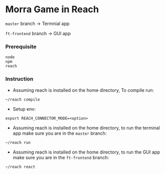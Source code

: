 # Morra Game in Reach
`master` branch -> Termnial app

`ft-frontend` branch -> GUI app

### Prerequisite
```
node
npm 
reach
```

### Instruction
- Assuming reach is installed on the home directory, To compile run:
```
~/reach compile
```
- Setup env:
```
export REACH_CONNECTOR_MODE=<option>
```
- Assuming reach is installed on the home directory, to run the terminal app make sure you are in the `master` branch:
```
~/reach run
```
- Assuming reach is installed on the home directory, to run the GUI app make sure you are in the `ft-frontend` branch:
```
~/reach react
```